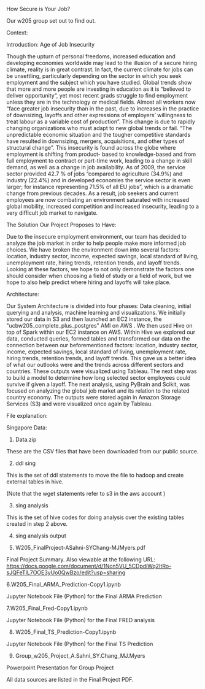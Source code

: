 How Secure is Your Job?

Our w205 group set out to find out.

Context:

Introduction: Age of Job Insecurity

Though the upturn of personal freedoms, increased education and developing economies worldwide may lead to the illusion of a secure hiring climate, reality is in great contrast. In fact, the current climate for jobs can be unsettling, particularly depending on the sector in which you seek employment and the subject which you have studied. Global trends show that more and more people are investing in education as it is “believed to deliver opportunity“, yet most recent grads struggle to find employment unless they are in the technology or medical fields. Almost all workers now “face greater job insecurity than in the past, due to increases in the practice of downsizing, layoffs and other expressions of employers’ willingness to treat labour as a variable cost of production”. This change is due to rapidly changing organizations who must adapt to new global trends or fail. “The unpredictable economic situation and the tougher competitive standards have resulted in downsizing, mergers, acquisitions, and other types of structural change”. This insecurity is found across the globe where employment is shifting from product- based to knowledge-based and from full employment to contract or part-time work, leading to a change in skill demand, as well as a change in job availability. As of 2009, the service sector provided 42.7 % of jobs “compared to agriculture (34.9%) and industry (22.4%) and in developed economies the service sector is even larger; for instance representing 71.5% of all EU jobs”, which is a dramatic change from previous decades. As a result, job seekers and current employees are now combating an environment saturated with increased global mobility, increased competition and increased insecurity, leading to a very difficult job market to navigate.

The Solution Our Project Proposes to Have: 

Due to the insecure employment environment, our team has decided to analyze the job market in order to help people make more informed job choices. We have broken the environment down into several factors: location, industry sector, income, expected savings, local standard of living, unemployment rate, hiring trends, retention trends, and layoff trends. Looking at these factors, we hope to not only demonstrate the factors one should consider when choosing a field of study or a field of work, but we hope to also help predict where hiring and layoffs will take place.

Architecture:

Our System Architecture is divided into four phases: Data cleaning, initial querying and analysis, machine learning and visualizations. We initially stored our data in S3 and then launched an EC2 instance, the "ucbw205_complete_plus_postgres" AMI on AWS . We then used Hive on top of Spark within our EC2 instance on AWS. Within Hive we explored our data, conducted queries, formed tables and transformed our data on the connection between our beforementioned factors: location, industry sector, income, expected savings, local standard of living, unemployment rate, hiring trends, retention trends, and layoff trends. This gave us a better idea of what our outlooks were and the trends across different sectors and countries. These outputs were visualized using Tableau. The next step was to build a model to determine how long selected sector employees could survive if given a layoff. The next analysis, using PyBrain and Scikit, was focused on analyzing the global job market and its relation to the related country economy. The outputs were stored again in Amazon Storage Services (S3) and were visualized once again by Tableau. 

File explanation:

Singapore Data:
1. Data.zip 

These are the CSV files that have been downloaded from our public source.

2. ddl sing

This is the set of ddl statements to move the file to hadoop and create external tables in hive. 

(Note that the wget statements refer to s3 in the aws account )

3. sing analysis

This is the set of hive codes for doing analysis over the existing tables created in step 2 above. 

4. sing analysis output

5. W205_FinalProject-ASahni-SYChang-MJMyers.pdf

Final Project Summary. Also viewable at the following URL: https://docs.google.com/document/d/1Ncn5VU_5CDpdiWq2ItRo-sJQFeTlL7OOE3yUo0QwBzo/edit?usp=sharing

6.W205_Final_ARMA_Prediction-Copy1.ipynb

Jupyter Notebook File (Python) for the Final ARMA Prediction

7.W205_Final_Fred-Copy1.ipynb

Jupyter Notebook File (Python) for the Final FRED analysis

8. W205_Final_TS_Prediction-Copy1.ipynb

Jupyter Notebook File (Python) for the Final TS Prediction

9. Group_w205_Project_A.Sahni_SY.Chang_MJ.Myers

Powerpoint Presentation for Group Project

All data sources are listed in the Final Project PDF.



